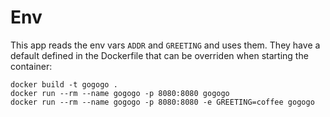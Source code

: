 # Env

This app reads the env vars `ADDR` and `GREETING` and uses them. They have a default defined in the Dockerfile that can be overriden when starting the container:

```console
docker build -t gogogo .
docker run --rm --name gogogo -p 8080:8080 gogogo
docker run --rm --name gogogo -p 8080:8080 -e GREETING=coffee gogogo
```